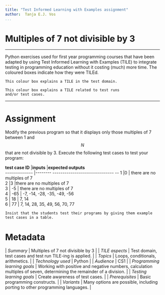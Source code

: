 ```yaml
---
title: "Test Informed Learning with Examples assignment"
author:  Tanja E.J. Vos
...
```


# Multiples of 7 not divisible by 3



------------------------------------------------------------------------

Python exercises used for first year programming courses that
have been adapted by using Test Informed Learning with Examples (TILE)
to integrate testing in programming education without it costing (much)
more time. The coloured boxes indicate how they were TILEd.

```testdomaintile
This colour box explains a TILE in the test domain.
```

```testruntile
This colour box explains a TILE related to test runs 
and/or test cases.
```
------------------------------------------------------------------------

# Assignment

Modify the previous program so that it displays only those multiples
of 7 between 1 and $$N$$ that are not divisible by 3. Execute the
following test cases to test your program:

**test case ID**   |**inputs**   |**expected outputs**                
-------------- |-------- ------------------------------- --
1              |0       | there are no multiples of 7     
2              |3        |there are no multiples of 7     
3             | -5     |  there are no multiples of 7     
4             | -65     | -7, -14, -28, -35, -49, -56     
5             | 18     |  7, 14                           
6             | 77      | 7, 14, 28, 35, 49, 56, 70, 77   

```testruntile
Insist that the students test their programs by giving them example
test cases in a table.
```

# Metadata

| *Summary*                     | Multiples of 7 not divisible by 3 |
| *TILE aspects*                | Test domain, test cases and test run TILE-ing is applied. |
| *Topics*                      | Loops, conditionals, arithmetics. |
| *Technology used*             | Python |
| *Audience*                    | CS1 |
| *Programming learning goals*  | Working with positive and negative numbers, calculation multiples of seven, determining the remainder of a division. |
| *Testing learning goals*      | Create awareness of test cases. |
| *Prerequisites*               | Basic programming constructs. |
| *Variants*                    | Many options are possible, including porting to other programming languages. |    